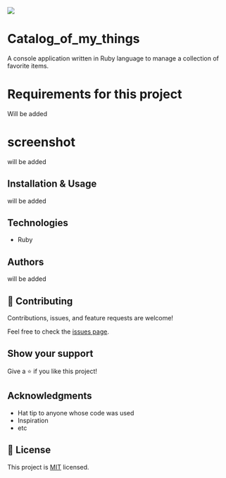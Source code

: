  

![](https://img.shields.io/badge/Microverse-blueviolet)

# Catalog_of_my_things
A console application written in Ruby language to manage a collection of favorite items.

# Requirements for this project

Will be added

# screenshot 
will be added

## Installation & Usage

will be added


## Technologies

- Ruby

## Authors

will be added

## 🤝 Contributing

Contributions, issues, and feature requests are welcome!

Feel free to check the [issues page](../../issues/).

## Show your support

Give a ⭐️ if you like this project!

## Acknowledgments

- Hat tip to anyone whose code was used
- Inspiration
- etc

## 📝 License

This project is [MIT](./MIT.md) licensed.